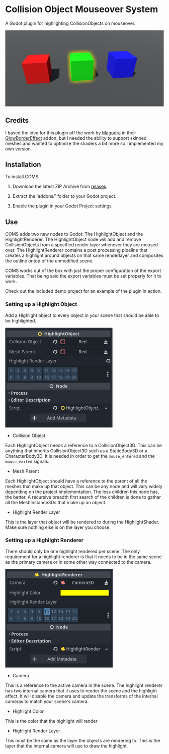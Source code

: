 # Collision Object Mouseover System

A Godot plugin for highlighting CollisionObjects on mouseover.

![Demo Image](./Assets/DemoScreenshot.png)

## Credits

I based the idea for this plugin off the work by [Magodra](https://github.com/Magodra) in their [GlowBorderEffect](https://github.com/Magodra/GlowBorderEffect) addon, but I needed the ability to support skinned meshes and wanted to optimize the shaders a bit more so I implemented my own version.

## Installation

To install COMS: 

1. Download the latest ZIP Archive from [relases](https://github.com/nathanjf/Collision-Object-Mouseover-System/releases/).  

2. Extract the 'addons/' folder to your Godot project.

3. Enable the plugin in your Godot Project settings

## Use

COMS adds two new nodes to Godot: The HighlightObject and the HighlightRenderer.  The HighlightObject node will add and remove CollisionObjects from a specified render layer whenever they are moused over.  The HighlightRenderer contains a post processing pipeline that creates a highlight around objects on that same renderlayer and composites the outline ontop of the unmodified scene.

COMS works out of the box with just the proper configuration of the export variables.  That being said the export variables must be set properly for it to work.

Check out the included demo project for an example of the plugin in action.

### Setting up a Highlight Object

Add a Highlight object to every object in your scene that should be able to be highlighted.

![Highlight Object Parameters](./Assets/HighlightObject.png)

- Collision Object

Each HighlightObject needs a reference to a CollisionObject3D.  This can be anything that inherits CollisionObject3D such as a StaticBody3D or a CharacterBody3D.  It is needed in order to get the ```mouse_entered``` and the ```mouse_exited``` signals.

- Mesh Parent

Each HighlightObject should have a reference to the parent of all the meshes that make up that object.  This can be any node and will vary widely depending on the project implementation.  The less children this node has, the better.  A recursive breadth first search of the children is done to gather all the MeshInstance3Ds that make up an object.

- Highlight Render Layer

This is the layer that object will be rendered to during the HighlightShader.  Make sure nothing else is on the layer you choose.

### Setting up a Highlight Renderer

There should only be one highlight rendered per scene.  The only requirement for a highlight renderer is that it needs to be in the same scene as the primary camera or in some other way connected to the camera.

![Highlight Renderer Parameters](./Assets/HighlightRenderer.png)

- Camera

This is a reference to the active camera in the scene.  The highlight renderer has two internal camera that it uses to render the scene and the highlight effect.  It will disable the camera and update the transforms of the internal cameras to match your scene's camera.

- Highlight Color

This is the color that the highlight will render

- Highlight Render Layer

This must be the same as the layer the objects are rendering to.  This is the layer that the internal camera will use to draw the highlight.